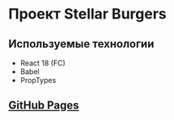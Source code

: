 # Проект Stellar Burgers

## Используемые технологии

- React 18 (FC)
- Babel
- PropTypes


## [GitHub Pages](https://kirillkamratov.github.io/react-burger/)
